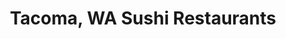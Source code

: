 ---
layout: city
title: Tacoma, WA Sushi Restaurants
permalink: /washington/tacoma/
stateAbbr: WA
stateName: Washington
cityName: Tacoma
---
